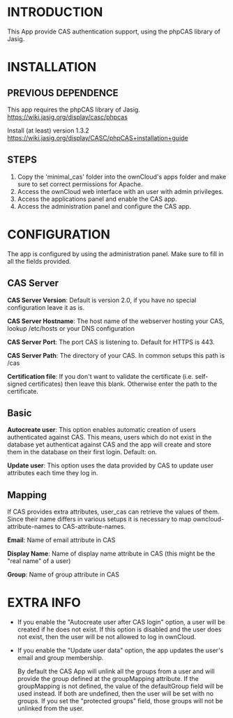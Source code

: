 INTRODUCTION
============

This App provide CAS authentication support, using the phpCAS library of Jasig.


INSTALLATION
============

PREVIOUS DEPENDENCE
-------------------

This app requires the phpCAS library of Jasig. https://wiki.jasig.org/display/casc/phpcas

Install (at least) version 1.3.2 https://wiki.jasig.org/display/CASC/phpCAS+installation+guide


STEPS
-----

1. Copy the 'minimal_cas' folder into the ownCloud's apps folder and make sure to set correct permissions for Apache.
2. Access the ownCloud web interface with an user with admin privileges.
3. Access the applications panel and enable the CAS app.
4. Access the administration panel and configure the CAS app.

CONFIGURATION
=============

The app is configured by using the administration panel. Make sure to fill in all the fields provided. 

CAS Server
----------

**CAS Server Version**: Default is version 2.0, if you have no special configuration leave it as is.

**CAS Server Hostname**: The host name of the webserver hosting your CAS, lookup /etc/hosts or your DNS configuration

**CAS Server Port**: The port CAS is listening to. Default for HTTPS is 443.

**CAS Server Path**: The directory of your CAS. In common setups this path is /cas 

**Certification file**: If you don't want to validate the certificate (i.e. self-signed certificates) then leave this blank. Otherwise enter the path to the certificate.

Basic
-----

**Autocreate user**: This option enables automatic creation of users authenticated against CAS. This means, users which do not exist in the database yet authenticat against CAS and the app will create and store them in the database on their first login. Default: on.

**Update user**: This option uses the data provided by CAS to update user attributes each time they log in.

Mapping
-------

If CAS provides extra attributes, user_cas can retrieve the values of them. Since their name differs in various setups it is necessary to map owncloud-attribute-names to CAS-attribute-names.

**Email**: Name of email attribute in CAS

**Display Name**: Name of display name attribute in CAS (this might be the "real name" of a user)

**Group**: Name of group attribute in CAS 

EXTRA INFO
==========

* If you enable the "Autocreate user after CAS login" option, a user will be created if he does not exist. If this option is disabled and the user does not exist, then the user will be not allowed to log in ownCloud.

* If you enable the "Update user data" option, the app updates the user's email and group membership.

  By default the CAS App will unlink all the groups from a user and will provide the group defined at the groupMapping attribute. If the groupMapping is not defined, the value of the defaultGroup field will be used instead. If both are undefined, then the user will be set with no groups.
If you set the "protected groups" field, those groups will not be unlinked from the user.
